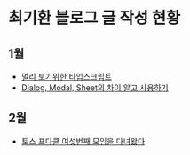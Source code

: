 # 최기환 블로그 글 작성 현황

## 1월

- [멀리 보기위한 타입스크립트](https://velog.io/@koreanthuglife/%EB%A9%80%EB%A6%AC-%EB%B3%B4%EA%B8%B0%EC%9C%84%ED%95%9C-%ED%83%80%EC%9E%85%EC%8A%A4%ED%81%AC%EB%A6%BD%ED%8A%B8)
- [Dialog, Modal, Sheet의 차이 알고 사용하기](https://velog.io/@koreanthuglife/Dialog-Modal-Sheet%EC%9D%98-%EC%B0%A8%EC%9D%B4-%EC%95%8C%EA%B3%A0-%EC%82%AC%EC%9A%A9%ED%95%98%EA%B8%B0)

## 2월

- [토스 프다클 여섯번째 모임을 다녀왔다](https://velog.io/@koreanthuglife/%ED%86%A0%EC%8A%A4-%ED%94%84%EB%8B%A4%ED%81%B4-%EC%97%AC%EC%84%AF%EB%B2%88%EC%A7%B8-%EB%AA%A8%EC%9E%84%EC%9D%84-%EC%B0%B8%EC%97%AC%ED%95%98%EA%B3%A0)
